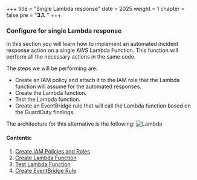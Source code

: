 +++
title = "Single Lambda response"
date = 2025
weight = 1
chapter = false
pre = "<b>3.1. </b>"
+++

### Configure for single Lambda response

In this section you will learn how to implement an automated incident response action on a single AWS Lambda Function. This function will perform all the necessary actions in the same code.

The steps we will be performing are:

   - Create an IAM policy and attach it to the IAM role that the Lambda function will assume for the automated responses.
   - Create the Lambda function.
   - Test the Lambda function.
   - Create an EventBridge rule that will call the Lambda function based on the GuardDuty findings.

The architecture for this alternative is the following:
   ![Lambda](../../images/1/Workshop_Lambda.jpg?width=90pc)

#### Contents:

1. [Create IAM Policies and Roles](3.1.1-Create-IAM-Policies-and-Roles)
2. [Create Lambda Function](3.1.2-Create-Lambda-Function)
3. [Test Lambda Function](3.1.3-Test-Lambda-Function)
4. [Create EventBridge Rule](3.1.4-Create-EventBridge-Rule)